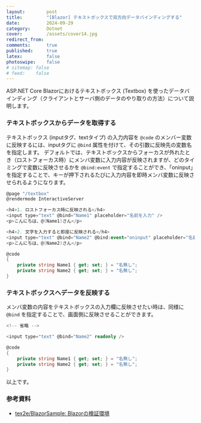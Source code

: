 ```yaml
---
layout:        post
title:         "[Blazor] テキストボックスで双方向データバインディングする"
date:          2024-09-29
category:      Dotnet
cover:         /assets/cover14.jpg
redirect_from:
comments:      true
published:     true
latex:         false
photoswipe:    false
# sitemap: false
# feed:    false
---
```


ASP.NET Core Blazorにおけるテキストボックス (Textbox) を使ったデータバインディング（クライアントとサーバ側のデータのやり取りの方法）について説明します。

### テキストボックスからデータを取得する

テキストボックス (inputタグ、textタイプ) の入力内容を `@code` のメンバー変数に反映するには、inputタグに `@bind` 属性を付けて、その引数に反映先の変数名を指定します。
デフォルトでは、テキストボックスからフォーカスが外れたとき（ロストフォーカス時）にメンバ変数に入力内容が反映されますが、どのタイミングで変数に反映させるかを `@bind:event` で指定することができ、「oninput」を指定することで、キーが押下されるたびに入力内容を即時メンバ変数に反映させられるようになります。

```csharp
@page "/textbox"
@rendermode InteractiveServer

<h4>1. ロストフォーカス時に反映される</h4>
<input type="text" @bind="Name1" placeholder="名前を入力" />
<p>こんにちは、@(Name1)さん</p>

<h4>2. 文字を入力すると即座に反映される</h4>
<input type="text" @bind="Name2" @bind:event="oninput" placeholder="名前を入力" />
<p>こんにちは、@(Name2)さん</p>

@code
{
    private string Name1 { get; set; } = "名無し";
    private string Name2 { get; set; } = "名無し";
}
```


### テキストボックスへデータを反映する

メンバ変数の内容をテキストボックスの入力欄に反映させたい時は、同様に `@bind` を指定することで、画面側に反映させることができます。

```csharp
<!-- 省略 -->

<input type="text" @bind="Name2" readonly />

@code
{
    private string Name1 { get; set; } = "名無し";
    private string Name2 { get; set; } = "名無し";
}
```

以上です。


### 参考資料

- [tex2e/BlazorSample: Blazorの検証環境](https://github.com/tex2e/BlazorSample)
